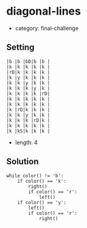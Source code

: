 # diagonal-lines
- category: final-challenge

## Setting

```
|b |b |bD|b |b |
|k |k |k |k |k |
|rD|k |k |k |k |
|k |y |k |k |k |
|k |k |y |k |k |
|k |k |k |y |k |
|k |k |k |k |rD|
|k |k |k |k |k |
|k |k |k |k |k |
|k |rD|k |k |k |
|k |k |y |k |k |
|k |k |k |rD|k |
|k |k |k |k |k |
|k |kS|k |k |k |
```

- length: 4

## Solution

```
while color() != 'b':
    if color() == 'k':
        right()
        if color() == 'r':
            left()
    if color() == 'y':
        left()
        if color() == 'r':
            right()

```
